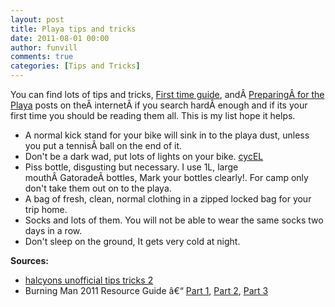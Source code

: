 ```yaml
---
layout: post
title: Playa tips and tricks 
date: 2011-08-01 00:00
author: funvill
comments: true
categories: [Tips and Tricks]
---
```

You can find lots of tips and tricks, <a href="http://www.burningman.com/first_timers/">First time guide</a>, andÂ <a href="http://www.preparefortheplaya.com/">PreparingÂ for the Playa</a> posts on theÂ internetÂ if you search hardÂ enough and if its your first time you should be reading them all. This is my list hope it helps.
<ul>
	<li>A normal kick stand for your bike will sink in to the playa dust, unless you put a tennisÂ ball on the end of it.</li>
	<li>Don't be a dark wad, put lots of lights on your bike. <a href="http://vancouver.hackspace.ca/wp/cycel/">cycEL</a></li>
	<li>Piss bottle, disgusting but necessary. I use 1L, large mouthÂ GatoradeÂ bottles, Mark your bottles clearly!. For camp only don't take them out on to the playa.</li>
	<li>A bag of fresh, clean, normal clothing in a zipped locked bag for your trip home.</li>
	<li>Socks and lots of them. You will not be able to wear the same socks two days in a row.</li>
	<li>Don't sleep on the ground, It gets very cold at night.</li>
</ul>
<strong>Sources:</strong>
<ul>
	<li><a href="http://blog.burningman.com/playa-tips/halcyons-unofficial-tips-tricks-2/">halcyons unofficial tips tricks 2</a></li>
	<li>Burning Man 2011 Resource Guide â€“ <a href="http://lee.org/blog/2011/06/03/burning-man-2011-resource-guide-%E2%80%93-part-1-of-3/">Part 1</a>, <a href="http://lee.org/blog/2011/06/03/burning-man-2011-resource-guide-%E2%80%93-part-2-of-3/">Part 2</a>, <a href="http://lee.org/blog/2011/06/03/burning-man-2011-resource-guide-%E2%80%93-part-3-of-3/">Part 3</a></li>
</ul>
&nbsp;
